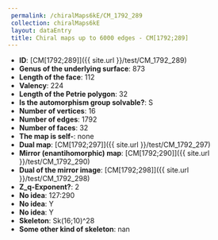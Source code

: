 ```yaml
--- 
 permalink: /chiralMaps6kE/CM_1792_289 
 collection: chiralMaps6kE
 layout: dataEntry
 title: Chiral maps up to 6000 edges - CM[1792;289]
---
```


- **ID**: [CM[1792;289]]({{ site.url }}/test/CM_1792_289)
- **Genus of the underlying surface**: 873
- **Length of the face**: 112
- **Valency**: 224
- **Length of the Petrie polygon**: 32
- **Is the automorphism group solvable?**: S
- **Number of vertices**: 16
- **Number of edges**: 1792
- **Number of faces**: 32
- **The map is self-**: none
- **Dual map**: [CM[1792;297]]({{ site.url }}/test/CM_1792_297)
- **Mirror (enantihomorphic) map**: [CM[1792;290]]({{ site.url }}/test/CM_1792_290)
- **Dual of the mirror image**: [CM[1792;298]]({{ site.url }}/test/CM_1792_298)
- **Z_q-Exponent?**: 2
- **No idea**:  127:290
- **No idea**: Y
- **No idea**: Y
- **Skeleton**: Sk(16;10)^28
- **Some other kind of skeleton**: nan
